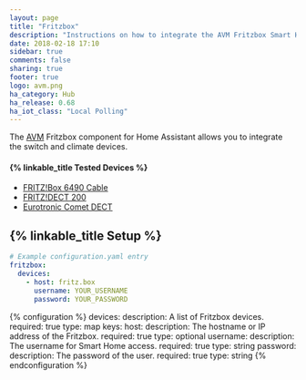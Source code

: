 ```yaml
---
layout: page
title: "Fritzbox"
description: "Instructions on how to integrate the AVM Fritzbox Smart Home components."
date: 2018-02-18 17:10
sidebar: true
comments: false
sharing: true
footer: true
logo: avm.png
ha_category: Hub
ha_release: 0.68
ha_iot_class: "Local Polling"
---
```


The [AVM](www.avm.de) Fritzbox component for Home Assistant allows you to integrate the switch and climate devices.

#### {% linkable_title Tested Devices %}

- [FRITZ!Box 6490 Cable](https://avm.de/produkte/fritzbox/fritzbox-6490-cable/)
- [FRITZ!DECT 200](https://avm.de/produkte/fritzdect/fritzdect-200/)
- [Eurotronic Comet DECT](https://www.eurotronic.org/produkte/comet-dect.html)


## {% linkable_title Setup %}

```yaml
# Example configuration.yaml entry
fritzbox:
  devices:
    - host: fritz.box
      username: YOUR_USERNAME
      password: YOUR_PASSWORD
```

{% configuration %}
  devices:
    description: A list of Fritzbox devices.
    required: true
    type: map
    keys:
      host:
        description: The hostname or IP address of the Fritzbox.
        required: true
        type: optional
      username:
        description: The username for Smart Home access.
        required: true
        type: string
      password:
        description: The password of the user.
        required: true
        type: string
{% endconfiguration %}
